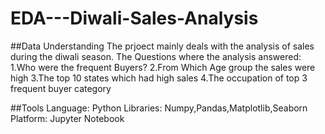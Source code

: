 # EDA---Diwali-Sales-Analysis
##Data Understanding
The prjoect mainly deals with the analysis of sales during the diwali season. The Questions where the analysis answered:
1.Who were the frequent Buyers?
2.From Which Age group the sales were high
3.The top 10 states which had high sales
4.The occupation of top 3 frequent buyer category

##Tools
Language: Python
Libraries: Numpy,Pandas,Matplotlib,Seaborn
Platform: Jupyter Notebook

